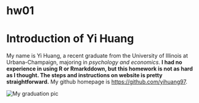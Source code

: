 # hw01

# Introduction of Yi Huang

My name is Yi Huang, a recent graduate from the University of Illinois at Urbana-Champaign, majoring in *psychology and economics*. **I had no experience in using R or Rmarkddown, but this homework is not as hard as I thought. The steps and instructions on website is pretty straightforward.** My github homepage is https://github.com/yihuang97.

![My graduation pic](IMG_9891.jpg)
